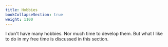 ```yaml
---
title: Hobbies
bookCollapseSection: true
weight: 1100
---
```


I don't have many hobbies. Nor much time to develop them. But what I like to do 
in my free time is discussed in this section.
